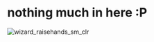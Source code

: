 # nothing much in here :P
![wizard_raisehands_sm_clr](https://github.com/user-attachments/assets/2e0d695d-8bcb-42f3-bd99-b9425ff0086a)
